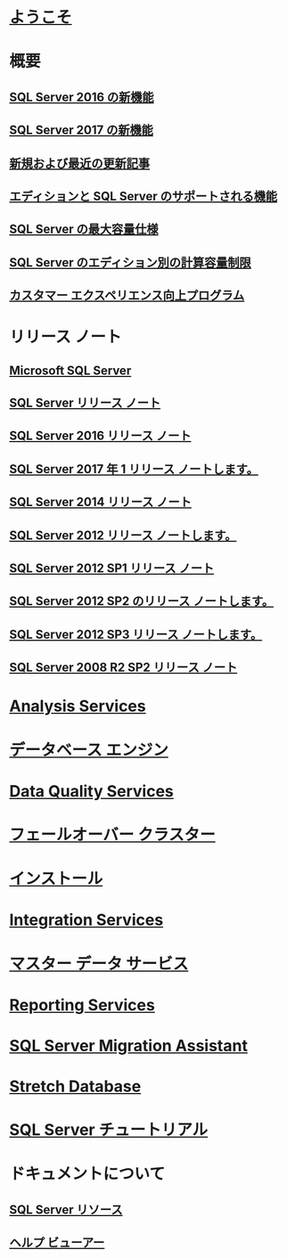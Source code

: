 

# [ようこそ](sql-server-technical-documentation.md)



# 概要


## [SQL Server 2016 の新機能](what-s-new-in-sql-server-2016.md)


## [SQL Server 2017 の新機能](what-s-new-in-sql-server-2017.md)


## [新規および最近の更新記事](new-updated-sql-server.md)


## [エディションと SQL Server のサポートされる機能](editions-and-components-of-sql-server-2016.md)


## [SQL Server の最大容量仕様](maximum-capacity-specifications-for-sql-server.md)


## [SQL Server のエディション別の計算容量制限](compute-capacity-limits-by-edition-of-sql-server.md)


## [カスタマー エクスペリエンス向上プログラム](customer-experience-improvement-program-for-sql-server-data-tools.md)



# リリース ノート



## [Microsoft SQL Server](../release-notes/microsoft-sql-server.md)


## [SQL Server リリース ノート](../release-notes/sql-server-release-notes.md)


## [SQL Server 2016 リリース ノート](sql-server-2016-release-notes.md)


## [SQL Server 2017 年 1 リリース ノートします。](sql-server-2017-release-notes.md)



## [SQL Server 2014 リリース ノート](../release-notes/sql-server-2014-release-notes.md)


## [SQL Server 2012 リリース ノートします。](../release-notes/sql-server-2012-release-notes.md)


## [SQL Server 2012 SP1 リリース ノート](../release-notes/sql-server-2012-sp1-release-notes.md)


## [SQL Server 2012 SP2 のリリース ノートします。](../release-notes/sql-server-2012-sp2-release-notes.md)


## [SQL Server 2012 SP3 リリース ノートします。](../release-notes/sql-server-2012-sp3-release-notes.md)


## [SQL Server 2008 R2 SP2 リリース ノート](../release-notes/sql-server-2008-r2-sp2-release-notes.md)



# [Analysis Services](../analysis-services/analysis-services.md)


# [データベース エンジン](../database-engine/configure-windows/sql-server-database-engine.md)


# [Data Quality Services](../data-quality-services/data-quality-services.md)


# [ フェールオーバー クラスター](../sql-server/failover-clusters/install/sql-server-failover-cluster-installation.md)


# [インストール](../sql-server/install/planning-a-sql-server-installation.md)


# [Integration Services](../integration-services/sql-server-integration-services.md)


# [マスター データ サービス](../master-data-services/master-data-services-overview-mds.md)


# [Reporting Services](../reporting-services/create-deploy-and-manage-mobile-and-paginated-reports.md)


# [SQL Server Migration Assistant](../ssma/sql-server-migration-assistant.md)


# [Stretch Database](../sql-server/stretch-database/stretch-database.md)


# [SQL Server チュートリアル](tutorials-for-sql-server-2016.md)



# ドキュメントについて


## [SQL Server リソース](sql-server-resources.md)


## [ヘルプ ビューアー](../release-notes/sql-server-help-installation.md)
